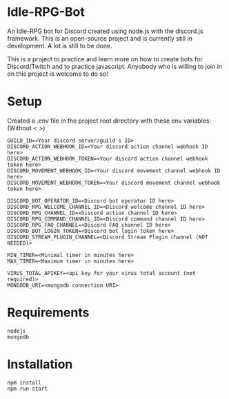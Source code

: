 # Idle-RPG-Bot
An Idle-RPG bot for Discord created using node.js with the discord.js framework.
This is an open-source project and is currently still in development. A lot is still to be done.

This is a project to practice and learn more on how to create bots for Discord/Twitch and to practice javascript.
Anyobody who is willing to join in on this project is welcome to do so!

# Setup
Created a .env file in the project root directory with these env variables: (Without < >)
```
GUILD_ID=<Your discord server/guild's ID>
DISCORD_ACTION_WEBHOOK_ID=<Your discord action channel webhook ID here>
DISCORD_ACTION_WEBHOOK_TOKEN=<Your discord action channel webhook token here>
DISCORD_MOVEMENT_WEBHOOK_ID=<Your discord movement channel webhook ID here>
DISCORD_MOVEMENT_WEBHOOK_TOKEN=<Your discord movement channel webhook token here>

DISCORD_BOT_OPERATOR_ID=<Discord bot operator ID here>
DISCORD_RPG_WELCOME_CHANNEL_ID=<Discord welcome channel ID here>
DISCORD_RPG_CHANNEL_ID=<Discord action channel ID here>
DISCORD_RPG_COMMAND_CHANNEL_ID=<Discord command channel ID here>
DISCORD_RPG_FAQ_CHANNEL=<Discord FAQ channel ID here>
DISCORD_BOT_LOGIN_TOKEN=<Discord bot login token here>
DISCORD_STREAM_PLUGIN_CHANNEL=<Discord Stream Plugin channel (NOT NEEDED)>

MIN_TIMER=<Minimal timer in minutes here>
MAX_TIMER=<Maximum timer in minutes here>

VIRUS_TOTAL_APIKEY=<api key for your virus total account (not required)>
MONGODB_URI=<mongodb connection URI>
```

# Requirements
```
nodejs
mongodb
```

# Installation
```
npm install
npm run start
```